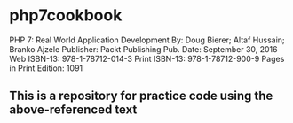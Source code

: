 # php7cookbook
PHP 7: Real World Application Development By: Doug Bierer; Altaf Hussain; Branko Ajzele Publisher: Packt Publishing Pub. Date: September 30, 2016 Web ISBN-13: 978-1-78712-014-3 Print ISBN-13: 978-1-78712-900-9 Pages in Print Edition: 1091

## This is a repository for practice code using the above-referenced text
